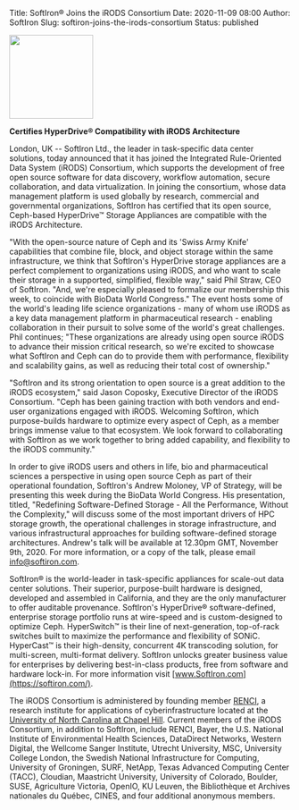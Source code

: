 Title: SoftIron&reg; Joins the iRODS Consortium
Date: 2020-11-09 08:00
Author: SoftIron
Slug: softiron-joins-the-irods-consortium
Status: published

<img src="{static}/images/softiron_logo.png" width="150px" />

<br />

<strong>Certifies HyperDrive&reg; Compatibility with iRODS Architecture</strong>

London, UK -- SoftIron Ltd., the leader in task-specific data center solutions, 
today announced that it has joined the Integrated Rule-Oriented Data System 
(iRODS) Consortium, which supports the development of free open source software 
for data discovery, workflow automation, secure collaboration, and data 
virtualization. In joining the consortium, whose data management platform is 
used globally by research, commercial and governmental organizations, SoftIron 
has certified that its open source, Ceph-based HyperDrive&trade; Storage 
Appliances are compatible with the iRODS Architecture.

"With the open-source nature of Ceph and its 'Swiss Army Knife' capabilities 
that combine file, block, and object storage within the same infrastructure, we 
think that SoftIron's HyperDrive storage appliances are a perfect complement to 
organizations using iRODS, and who want to scale their storage in a supported, 
simplified, flexible way," said Phil Straw, CEO of SoftIron. "And, we're 
especially pleased to formalize our membership this week, to coincide with 
BioData World Congress." The event hosts some of the world's leading life 
science organizations - many of whom use iRODS as a key data management 
platform in pharmaceutical research - enabling collaboration in their pursuit 
to solve some of the world's great challenges. Phil continues; "These 
organizations are already using open source iRODS to advance their mission 
critical research, so we're excited to showcase what SoftIron and Ceph can do 
to provide them with performance, flexibility and scalability gains, as well as 
reducing their total cost of ownership."

"SoftIron and its strong orientation to open source is a great addition to the 
iRODS ecosystem," said Jason Coposky, Executive Director of the iRODS 
Consortium. "Ceph has been gaining traction with both vendors and end-user 
organizations engaged with iRODS. Welcoming SoftIron, which purpose-builds 
hardware to optimize every aspect of Ceph, as a member brings immense value to 
that ecosystem. We look forward to collaborating with SoftIron as we work 
together to bring added capability, and flexibility to the iRODS community."

In order to give iRODS users and others in life, bio and pharmaceutical 
sciences a perspective in using open source Ceph as part of their operational 
foundation, SoftIron's Andrew Moloney, VP of Strategy, will be presenting this 
week during the BioData World Congress. His presentation, titled, "Redefining 
Software-Defined Storage - All the Performance, Without the Complexity," will 
discuss some of the most important drivers of HPC storage growth, the 
operational challenges in storage infrastructure, and various infrastructural 
approaches for building software-defined storage architectures. Andrew's talk 
will be available at 12.30pm GMT, November 9th, 2020. For more information, or 
a copy of the talk, please email info@softiron.com.

SoftIron&reg; is the world-leader in task-specific appliances for scale-out 
data center solutions.
Their superior, purpose-built hardware is designed, developed and assembled in 
California, and they are the only manufacturer to offer auditable provenance. 
SoftIron's HyperDrive&reg; software-defined, enterprise storage portfolio runs 
at wire-speed and is custom-designed to optimize Ceph. HyperSwitch&trade; is 
their line of next-generation, top-of-rack switches built to maximize the 
performance and flexibility of SONiC. HyperCast&trade; is their high-density, 
concurrent 4K transcoding solution, for multi-screen, multi-format delivery. 
SoftIron unlocks greater business value for enterprises by delivering 
best-in-class products, free from software and hardware lock-in. For more 
information visit [www.SoftIron.com](https://softiron.com/)</a>.

The iRODS Consortium is administered by founding member 
[RENCI](https://renci.org), a research institute for applications of 
cyberinfrastructure located at the [University of North Carolina at Chapel 
Hill](https://unc.edu). Current members of the iRODS Consortium, in addition to 
SoftIron, include RENCI, Bayer, the U.S. National Institute of Environmental 
Health Sciences, DataDirect Networks, Western Digital, the Wellcome Sanger 
Institute, Utrecht University, MSC, University College London, the Swedish 
National Infrastructure for Computing, University of Groningen, SURF, NetApp, 
Texas Advanced Computing Center (TACC), Cloudian, Maastricht University, 
University of Colorado, Boulder, SUSE, Agriculture Victoria, OpenIO, KU Leuven, 
the Bibliothèque et Archives nationales du Québec, CINES, and four additional 
anonymous members.


